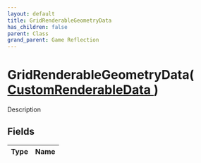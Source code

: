 ```yaml
---
layout: default
title: GridRenderableGeometryData
has_children: false
parent: Class
grand_parent: Game Reflection
---
```

# GridRenderableGeometryData( [ CustomRenderableData ](/riftbreaker-wiki/docs/game-reflection/classes/custom_renderable_data/) )
Description 

## Fields

| Type | Name |
|:----------|:--------------|

